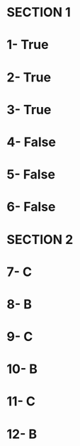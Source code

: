 # SECTION 1

# 1-  True
# 2-  True
# 3-  True
# 4-  False
# 5-  False
# 6-  False


# SECTION 2

# 7-  C 
# 8-  B 
# 9-  C 
# 10- B 
# 11- C 
# 12- B  
